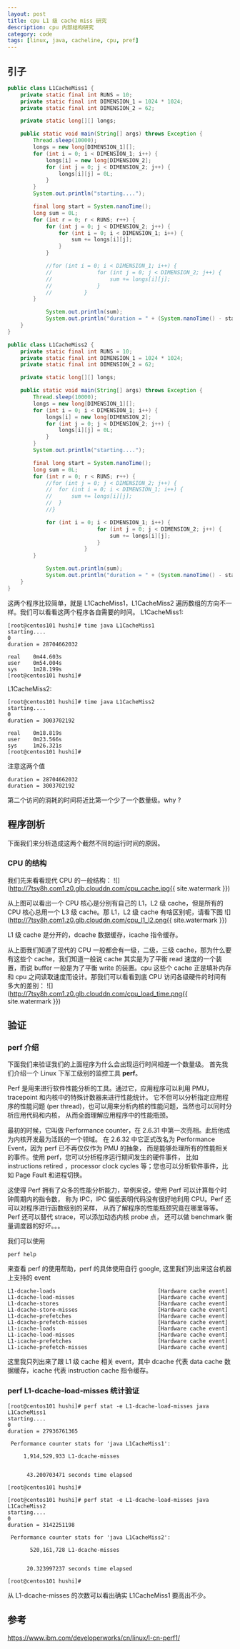 ```yaml
---
layout: post
title: cpu L1 级 cache miss 研究
description: cpu 内部结构研究
category: code
tags: [linux, java, cacheline, cpu, pref]
---
```

## 引子
```java
public class L1CacheMiss1 {
	private static final int RUNS = 10;
	private static final int DIMENSION_1 = 1024 * 1024;
	private static final int DIMENSION_2 = 62;

	private static long[][] longs;

	public static void main(String[] args) throws Exception {
		Thread.sleep(10000);
		longs = new long[DIMENSION_1][];
		for (int i = 0; i < DIMENSION_1; i++) {
			longs[i] = new long[DIMENSION_2];
			for (int j = 0; j < DIMENSION_2; j++) {
				longs[i][j] = 0L;
			}
		}
		System.out.println("starting....");

		final long start = System.nanoTime();
		long sum = 0L;
		for (int r = 0; r < RUNS; r++) {
			for (int j = 0; j < DIMENSION_2; j++) {
				for (int i = 0; i < DIMENSION_1; i++) {
					sum += longs[i][j];
				}
			}

			//for (int i = 0; i < DIMENSION_1; i++) {
			//				for (int j = 0; j < DIMENSION_2; j++) {
			//					sum += longs[i][j];
			//				}
			//			}
		}

			System.out.println(sum);
			System.out.println("duration = " + (System.nanoTime() - start));
	}
}
```

```java
public class L1CacheMiss2 {
	private static final int RUNS = 10;
	private static final int DIMENSION_1 = 1024 * 1024;
	private static final int DIMENSION_2 = 62;

	private static long[][] longs;

	public static void main(String[] args) throws Exception {
		Thread.sleep(10000);
		longs = new long[DIMENSION_1][];
		for (int i = 0; i < DIMENSION_1; i++) {
			longs[i] = new long[DIMENSION_2];
			for (int j = 0; j < DIMENSION_2; j++) {
				longs[i][j] = 0L;
			}
		}
		System.out.println("starting....");

		final long start = System.nanoTime();
		long sum = 0L;
		for (int r = 0; r < RUNS; r++) {
			//for (int j = 0; j < DIMENSION_2; j++) {
			//	for (int i = 0; i < DIMENSION_1; i++) {
			//		sum += longs[i][j];
			//	}
			//}

			for (int i = 0; i < DIMENSION_1; i++) {
							for (int j = 0; j < DIMENSION_2; j++) {
								sum += longs[i][j];
							}
						}
		}

			System.out.println(sum);
			System.out.println("duration = " + (System.nanoTime() - start));
	}
}
```

这两个程序比较简单，就是  L1CacheMiss1，L1CacheMiss2 遍历数组的方向不一样。我们可以看看这两个程序各自需要的时间。
L1CacheMiss1:

```shell
[root@centos101 hushi]# time java L1CacheMiss1
starting....
0
duration = 28704662032

real	0m44.603s
user	0m54.004s
sys		1m28.199s
[root@centos101 hushi]#
```

L1CacheMiss2:

```shell
[root@centos101 hushi]# time java L1CacheMiss2
starting....
0
duration = 3003702192

real	0m18.819s
user	0m23.566s
sys		1m26.321s
[root@centos101 hushi]#
```

注意这两个值
```shell
duration = 28704662032
duration = 3003702192
```

第二个访问的消耗的时间将近比第一个少了一个数量级。why ?

## 程序剖析
下面我们来分析造成这两个截然不同的运行时间的原因。

### CPU 的结构
我们先来看看现代 CPU 的一般结构：
![](http://7tsy8h.com1.z0.glb.clouddn.com/cpu_cache.jpg{{ site.watermark }})

从上图可以看出一个 CPU 核心是分别有自己的 L1，L2 级 cache，但是所有的 CPU 核心总用一个 L3 级 cache。那 L1，L2 级 cache 有啥区别呢，请看下图
![](http://7tsy8h.com1.z0.glb.clouddn.com/cpu_l1_l2.png{{ site.watermark }})

L1 级 cache 是分开的，dcache 数据缓存，icache 指令缓存。

从上面我们知道了现代的 CPU 一般都会有一级，二级，三级 cache，那为什么要有这些个 cache，我们知道一般说 cache 其实是为了平衡 read 速度的一个装置，而说 buffer 一般是为了平衡 write 的装置。cpu 这些个 cache 正是填补内存和 cpu 之间读取速度而设计。那我们可以看看到底 CPU 访问各级硬件的时间有多大的差别：
![](http://7tsy8h.com1.z0.glb.clouddn.com/cpu_load_time.png{{ site.watermark }})

## 验证

### perf 介绍
下面我们来验证我们的上面程序为什么会出现运行时间相差一个数量级。
首先我们介绍一个 Linux 下军工级别的监控工具 **perf**。

Perf 是用来进行软件性能分析的工具。通过它，应用程序可以利用 PMU，tracepoint 和内核中的特殊计数器来进行性能统计。
它不但可以分析指定应用程序的性能问题 (per thread)，也可以用来分析内核的性能问题，当然也可以同时分析应用代码和内核，
从而全面理解应用程序中的性能瓶颈。

最初的时候，它叫做 Performance counter，在 2.6.31 中第一次亮相。此后他成为内核开发最为活跃的一个领域。
在 2.6.32 中它正式改名为 Performance Event，因为 perf 已不再仅仅作为 PMU 的抽象，
而是能够处理所有的性能相关的事件。使用 perf，您可以分析程序运行期间发生的硬件事件，
比如 instructions retired ，processor clock cycles 等；您也可以分析软件事件，比如 Page Fault 和进程切换。

这使得 Perf 拥有了众多的性能分析能力，举例来说，使用 Perf 可以计算每个时钟周期内的指令数，
称为 IPC，IPC 偏低表明代码没有很好地利用 CPU。Perf 还可以对程序进行函数级别的采样，
从而了解程序的性能瓶颈究竟在哪里等等。Perf 还可以替代 strace，可以添加动态内核 probe 点，
还可以做 benchmark 衡量调度器的好坏。。。

我们可以使用

```shell
perf help
```

来查看 perf 的使用帮助，perf 的具体使用自行 google, 这里我们列出来这台机器上支持的 event

```shell
L1-dcache-loads                                [Hardware cache event]
L1-dcache-load-misses                          [Hardware cache event]
L1-dcache-stores                               [Hardware cache event]
L1-dcache-store-misses                         [Hardware cache event]
L1-dcache-prefetches                           [Hardware cache event]
L1-dcache-prefetch-misses                      [Hardware cache event]
L1-icache-loads                                [Hardware cache event]
L1-icache-load-misses                          [Hardware cache event]
L1-icache-prefetches                           [Hardware cache event]
L1-icache-prefetch-misses                      [Hardware cache event]
```

这里我只列出来了跟 L1 级 cache 相关 event，其中 dcache 代表 data cache 数据缓存，icache 代表 instruction cache 指令缓存。

### perf L1-dcache-load-misses 统计验证

```shell
[root@centos101 hushi]# perf stat -e L1-dcache-load-misses java L1CacheMiss1
starting....
0
duration = 27936761365

 Performance counter stats for 'java L1CacheMiss1':

     1,914,529,933 L1-dcache-misses


      43.200703471 seconds time elapsed

[root@centos101 hushi]#
```

```shell
[root@centos101 hushi]# perf stat -e L1-dcache-load-misses java L1CacheMiss2
starting....
0
duration = 3142251198

 Performance counter stats for 'java L1CacheMiss2':

       520,161,728 L1-dcache-misses


      20.323997237 seconds time elapsed

[root@centos101 hushi]#
```

从 L1-dcache-misses 的次数可以看出确实 L1CacheMiss1 要高出不少。

## 参考
https://www.ibm.com/developerworks/cn/linux/l-cn-perf1/

[-10]:    http://hushi55.github.io/  "-10"
